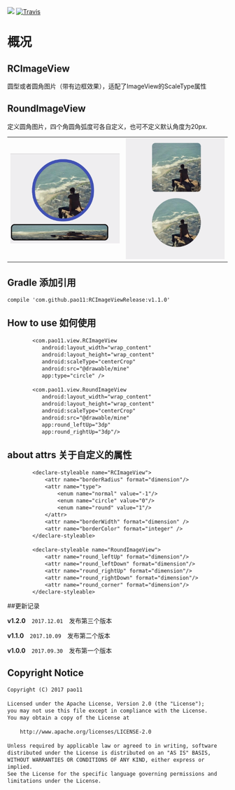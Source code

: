 [![](https://jitpack.io/v/pao11/RCImageViewRelease.svg)](https://jitpack.io/#pao11/RCImageViewRelease)
[![Travis](https://img.shields.io/badge/Gradle-2.3.1-brightgreen.svg)]()

# 概况

## RCImageView
圆型或者圆角图片（带有边框效果），适配了ImageView的ScaleType属性

## RoundImageView
定义圆角图片，四个角圆角弧度可各自定义，也可不定义默认角度为20px.

<table>
    <tr>
        <td><img src="/image/image.png"></td>
        <td><img src="/image/image_two.png"></td>
    </tr>
</table>

## Gradle 添加引用
```
compile 'com.github.pao11:RCImageViewRelease:v1.1.0' 
```
## How to use 如何使用
```
        <com.pao11.view.RCImageView
           android:layout_width="wrap_content"
           android:layout_height="wrap_content"
           android:scaleType="centerCrop"
           android:src="@drawable/mine"
           app:type="circle" />
           
        <com.pao11.view.RoundImageView
           android:layout_width="wrap_content"
           android:layout_height="wrap_content"
           android:scaleType="centerCrop"
           android:src="@drawable/mine"
           app:round_leftUp="3dp"
           app:round_rightUp="3dp"/>
```

## about attrs 关于自定义的属性
```
	    <declare-styleable name="RCImageView">
    		<attr name="borderRadius" format="dimension"/>
    		<attr name="type">
    			<enum name="normal" value="-1"/>
    			<enum name="circle" value="0"/>
    			<enum name="round" value="1"/>
    		</attr>
    		<attr name="borderWidth" format="dimension" />
    		<attr name="borderColor" format="integer" />
    	</declare-styleable>
    
    	<declare-styleable name="RoundImageView">
    		<attr name="round_leftUp" format="dimension"/>
    		<attr name="round_leftDown" format="dimension"/>
    		<attr name="round_rightUp" format="dimension"/>
    		<attr name="round_rightDown" format="dimension"/>
    		<attr name="round_corner" format="dimension"/>
    	</declare-styleable>
 ```
 ##更新记录
 
 **v1.2.0**　`2017.12.01`　发布第三个版本
 
 **v1.1.0**　`2017.10.09`　发布第二个版本
 
 **v1.0.0**　`2017.09.30`　发布第一个版本
 
 ## Copyright Notice ##
 ``` 
 Copyright (C) 2017 pao11
 
 Licensed under the Apache License, Version 2.0 (the "License");
 you may not use this file except in compliance with the License.
 You may obtain a copy of the License at
 
     http://www.apache.org/licenses/LICENSE-2.0
 
 Unless required by applicable law or agreed to in writing, software
 distributed under the License is distributed on an "AS IS" BASIS,
 WITHOUT WARRANTIES OR CONDITIONS OF ANY KIND, either express or implied.
 See the License for the specific language governing permissions and
 limitations under the License.
  ```
 

